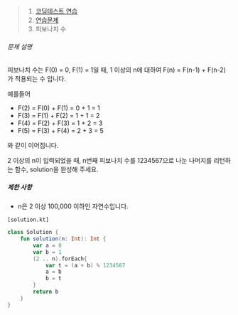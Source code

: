 > 1. [코딩테스트 연습](https://school.programmers.co.kr/learn/challenges)
> 2. [연습문제](https://school.programmers.co.kr/learn/challenges)
> 3. 피보나치 수



###### 문제 설명

피보나치 수는 F(0) = 0, F(1) = 1일 때, 1 이상의 n에 대하여 F(n) = F(n-1) + F(n-2) 가 적용되는 수 입니다.

예를들어

- F(2) = F(0) + F(1) = 0 + 1 = 1
- F(3) = F(1) + F(2) = 1 + 1 = 2
- F(4) = F(2) + F(3) = 1 + 2 = 3
- F(5) = F(3) + F(4) = 2 + 3 = 5

와 같이 이어집니다.

2 이상의 n이 입력되었을 때, n번째 피보나치 수를 1234567으로 나눈 나머지를 리턴하는 함수, solution을 완성해 주세요.

##### 제한 사항

- n은 2 이상 100,000 이하인 자연수입니다.



`[solution.kt]`

```kotlin
class Solution {
    fun solution(n: Int): Int {
        var a = 0
        var b = 1
        (2 .. n).forEach{
            var t = (a + b) % 1234567
            a = b
            b = t
        }
        return b
    }
}
```

